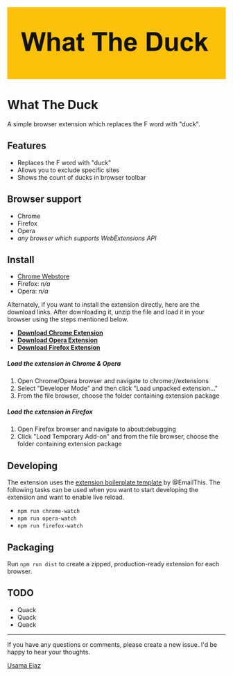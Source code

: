 <img src="./resources/what-the-duck.png"/>

# What The Duck
A simple browser extension which replaces the F word with "duck".  

## Features
- Replaces the F word with "duck" 
- Allows you to exclude specific sites
- Shows the count of ducks in browser toolbar

## Browser support
- Chrome
- Firefox
- Opera
- *any browser which supports WebExtensions API*

## Install
- [Chrome Webstore](https://chrome.google.com/webstore/detail/what-the-duck/akcgddilpnbanfbhndpkfcfaemahiacg)
- Firefox: *n/a*
- Opera: *n/a*

Alternately, if you want to install the extension directly, here are the download links. After downloading it, unzip the file and load it in your browser using the steps mentioned below.
 - [**Download Chrome Extension**](https://github.com/usamaejaz/what-the-duck/releases/download/v1.0/chrome.zip)
 - [**Download Opera Extension**](https://github.com/usamaejaz/what-the-duck/releases/download/v1.0/opera.zip)
 - [**Download Firefox Extension**](https://github.com/usamaejaz/what-the-duck/releases/download/v1.0/firefox.zip)


##### Load the extension in Chrome & Opera
1. Open Chrome/Opera browser and navigate to chrome://extensions
2. Select "Developer Mode" and then click "Load unpacked extension..."
3. From the file browser, choose the folder containing extension package


##### Load the extension in Firefox
1. Open Firefox browser and navigate to about:debugging
2. Click "Load Temporary Add-on" and from the file browser, choose the folder containing extension package


## Developing
The extension uses the [extension boilerplate template](https://github.com/EmailThis/extension-boilerplate) by @EmailThis.
The following tasks can be used when you want to start developing the extension and want to enable live reload. 

- `npm run chrome-watch`
- `npm run opera-watch`
- `npm run firefox-watch`


## Packaging
Run `npm run dist` to create a zipped, production-ready extension for each browser.


## TODO
- Quack
- Quack
- Quack


-----------

If you have any questions or comments, please create a new issue. I'd be happy to hear your thoughts.

[Usama Ejaz](https://usamaejaz.com)
